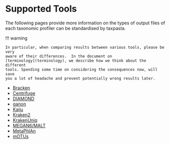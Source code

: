 # Supported Tools

The following pages provide more information on the types of output files of
each taxonomic profiler can be standardised by taxpasta.

!!! warning

    In particular, when comparing results between various tools, please be very
    aware of their differences.  In the document on
    [terminology](terminology), we describe how we think about the different
    tools. Spending some time on considering the consequences now, will save
    you a lot of headache and prevent potentially wrong results later.

-   [Bracken](bracken.md)
-   [Centrifuge](centrifuge.md)
-   [DIAMOND](diamond.md)
-   [ganon](ganon.md)
-   [Kaiju](kaiju.md)
-   [Kraken2](kraken2.md)
-   [KrakenUniq](krakenuniq.md)
-   [MEGAN6/MALT](megan6.md)
-   [MetaPhlAn](metaphlan.md)
-   [mOTUs](motus.md)
